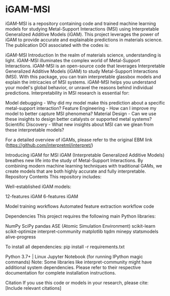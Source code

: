 # iGAM-MSI
iGAM-MSI is a repository containing code and trained machine learning models for studying Metal-Support Interactions (MSI) using Interpretable Generalized Additive Models (iGAM). This project leverages the power of iGAM to provide accurate and explainable predictions in materials science. The publication DOI associated with the codes is: 

iGAM-MSI
Introduction
In the realm of materials science, understanding is light. iGAM-MSI illuminates the complex world of Metal-Support Interactions.
iGAM-MSI is an open-source code that leverages Interpretable Generalized Additive Models (iGAM) to study Metal-Support Interactions (MSI). With this package, you can train interpretable glassbox models and explain the intricacies of MSI systems. iGAM-MSI helps you understand your model's global behavior, or unravel the reasons behind individual predictions.
Interpretability in MSI research is essential for:

Model debugging - Why did my model make this prediction about a specific metal-support interaction?
Feature Engineering - How can I improve my model to better capture MSI phenomena?
Material Design - Can we use these insights to design better catalysts or supported metal systems?
Scientific Discovery - What new insights about MSI can we glean from these interpretable models?

For a detailed overview of iGAMs, please refer to the original EBM link (https://github.com/interpretml/interpret/)

Introducing iGAM for MSI
iGAM (Interpretable Generalized Additive Models) breathes new life into the study of Metal-Support Interactions. By combining modern machine learning techniques with traditional GAMs, we create models that are both highly accurate and fully interpretable.
Repository Contents
This repository includes:

Well-established iGAM models:

12-features iGAM
6-features iGAM


Model training workflows
Automated feature extraction workflow code

Dependencies
This project requires the following main Python libraries:

NumPy
SciPy
pandas
ASE (Atomic Simulation Environment)
scikit-learn
scikit-optimize
interpret-community
matplotlib
tqdm
minepy
statsmodels
alive-progress

To install all dependencies:
pip install -r requirements.txt

Python 3.7+ | Linux
Jupyter Notebook (for running IPython magic commands)
Note: Some libraries like interpret-community might have additional system dependencies. Please refer to their respective documentation for complete installation instructions.

Citation
If you use this code or models in your research, please cite:
[Include relevant citations]
